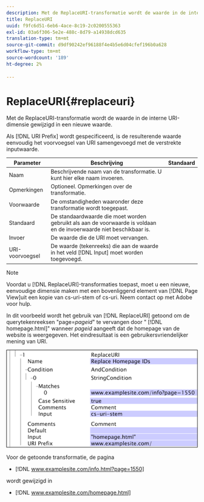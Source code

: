 ```yaml
---
description: Met de ReplaceURI-transformatie wordt de waarde in de interne URI-dimensie gewijzigd in een nieuwe waarde.
title: ReplaceURI
uuid: f9fc6d51-6eb6-4ace-8c19-2c0200555363
exl-id: 03a6f306-5e2e-488c-8d79-a14938dcd635
translation-type: tm+mt
source-git-commit: d9df90242ef96188f4e4b5e6d04cfef196b0a628
workflow-type: tm+mt
source-wordcount: '189'
ht-degree: 2%

---
```


# ReplaceURI{#replaceuri}

Met de ReplaceURI-transformatie wordt de waarde in de interne URI-dimensie gewijzigd in een nieuwe waarde.

Als [!DNL URI Prefix] wordt gespecificeerd, is de resulterende waarde eenvoudig het voorvoegsel van URI samengevoegd met de verstrekte inputwaarde.

| Parameter | Beschrijving | Standaard |
|---|---|---|
| Naam | Beschrijvende naam van de transformatie. U kunt hier elke naam invoeren. |  |
| Opmerkingen | Optioneel. Opmerkingen over de transformatie. |  |
| Voorwaarde | De omstandigheden waaronder deze transformatie wordt toegepast. |  |
| Standaard | De standaardwaarde die moet worden gebruikt als aan de voorwaarde is voldaan en de invoerwaarde niet beschikbaar is. |  |
| Invoer | De waarde die de URI moet vervangen. |  |
| URI-voorvoegsel | De waarde (tekenreeks) die aan de waarde in het veld [!DNL Input] moet worden toegevoegd. |  |

>[!NOTE]
>
>Voordat u [!DNL ReplaceURI]-transformaties toepast, moet u een nieuwe, eenvoudige dimensie maken met een bovenliggend element van [!DNL Page View]uit een kopie van cs-uri-stem of cs-uri. Neem contact op met Adobe voor hulp.

In dit voorbeeld wordt het gebruik van [!DNL ReplaceURI] getoond om de querytekenreeksen &quot;page=*pageid*&quot; te vervangen door &quot; [!DNL homepage.html]&quot; wanneer *pageid* aangeeft dat de homepage van de website is weergegeven. Het eindresultaat is een gebruikersvriendelijker mening van URI.

![](assets/cfg_TransformationType_ReplaceURI.bmp)

Voor de getoonde transformatie, de pagina

* [!DNL www.examplesite.com/info.html?page=1550]

wordt gewijzigd in

* [!DNL www.examplesite.com/homepage.html]
